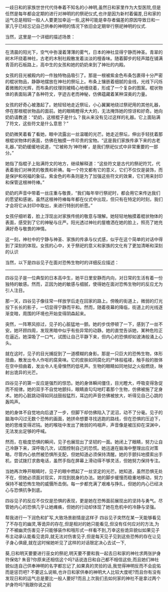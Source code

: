 一歧日和的家族世世代代侍奉着不知名的小神明,虽然日和家里作为大型医院,但是任然是每年都会定期的进行对神明的的祭祀仪式,也许是因为新村着偏差,日和家的运气总是相较一般人人要更加幸运一些,这种可能是幸存者偏差的原因导致日和一家几乎已经忘记自己供奉的神明的情况下依旧会定期举行祭祀神明的仪式.

当然，这里是一个详细的描述场景：

---

在清晨的阳光下，空气中弥漫着薄薄的雾气，日本的神社显得宁静而神圣。青翠的树木环绕着神社，古老的木制社殿散发着淡淡的檀香味。随着脚步的轻声踏在铺满青苔的石板路上，高中生的女孩和她的奶奶来到了神社的内殿。

女孩的目光被殿内的一件独特物品吸引了。那是一根被紫金色布条包裹得十分严密的棍状物品，静静地摆放在神社的祭坛上。布条上镶嵌着细腻的金线，光线下闪烁着微微的光辉，而布条的纹理则被精心地缠绕着，形成了一个复杂的图案。棍状物体的表面贴满了各种符文，字迹古老而神秘，仿佛蕴藏着某种深奥的力量。

女孩的好奇心被激起了。她轻轻地走近祭坛，小心翼翼地绕过祭祀用的其他礼器，停在那根棍状物品的面前。她的眼睛瞪得大大的，无法掩饰她的惊讶和好奇。她向奶奶请教道：“奶奶，这根棍子是什么？我从来没有见过这样的礼器。它上面贴满了符文，这些符文是什么意思？”

奶奶微笑着看了看她，眼中流露出一丝温暖的光芒。她走近祭坛，伸出手轻抚着那根棍状物体的表面，仿佛在触摸一件珍贵的宝物。“这是我们家族传承下来的古老礼器，”奶奶缓缓地说道，“它被称为‘神符棒’，是我们祭祀仪式中非常重要的一部分。”

她指了指棍子上贴满符文的地方，继续解释道：“这些符文是古代的祭祀符咒，代表着我们对神灵的敬畏和祈祷。每一个符文都有它的意义，它们不仅仅是装饰，而是保护和祝福的象征。紫金色的布条则是为了加强这些符文的效果，它们用来封印和保管这根神符棒。”

奶奶的声音中带着一丝庄重与敬畏，“我们每年举行祭祀时，都会用它来传达我们的愿望和感谢。虽然这根神符棒每年都在仪式中出现，但只有在特定的时刻，我们才会将它从封印中取出，来进行特别的祈愿。”

女孩仔细听着，脸上浮现出对家族传统的敬意与理解。她轻轻地触摸着棍状物体的表面，感受到了它的神秘与庄严。阳光透过神社的屋檐洒在她的脸上，照亮了她充满好奇与敬畏的神情。

这一刻，神社中的宁静与神圣、家族的传承与仪式感，似乎在这个简单的对话中得到了深刻的体现。女孩的心中，关于祭祀的意义和家族的文化有了更加清晰和深刻的认识

当然，以下是四谷见子在面对恐怖生物时的详细反应描述：

---

四谷见子是一位典型的日本高中生，她平日里安静而内向，对日常的生活有着一份独特的敏感。然而，正因为她的敏感与细腻，使得她在面对恐怖生物时的反应尤为引人注目。

那一天，四谷见子像往常一样放学后走在回家的路上。傍晚的街道上，微弱的灯光投下长长的影子，一切显得宁静而平和。然而，随着夜幕的降临，街道上的光线逐渐变暗，周围的环境也开始变得阴森起来。

突然，一阵寒风掠过，见子的心脏猛地一颤。她的步伐停顿了一下，感到了一丝不安。她环顾四周，发现黑暗中似乎有些异常的动静。她的直觉告诉她，某种危险正在逼近。她深吸了一口气，试图让自己平静下来，但内心的恐惧却如波涛般涌上心头。

就在这时，见子的目光捕捉到了一道模糊的身影。那是一只巨大的恐怖生物，体形扭曲，散发出令人作呕的腐臭味。它的皮肤如同腐化的尸体般褴褛，触手般的肢体在空中扭曲着，发出令人毛骨悚然的低吼声。生物的眼睛如同地狱之火般燃烧，映射出诡异的光芒。

四谷见子的第一反应是强烈的惊恐。她的身体瞬间僵住，目光瞪大，呼吸变得急促而不规律。她的双手不自觉地颤抖，眼睛直勾勾地盯着那个生物，仿佛被施了定身术。她的心脏跳动得如同战鼓般猛烈，耳边的声音仿佛被放大，听得见自己心跳的轰鸣声。

她的身体不自觉地向后退了一步，但脚下却仿佛陷入了泥沼，动不了分毫。见子的脑海中闪过无数个恐怖的画面，她拼命想要寻找逃跑的路线，但在恐惧的压迫下，她的思维变得迟钝。她的喉咙中发出了微弱的呜咽声，声音像是被压抑在深渊中，无法发出足够的呼喊。

然而，在极度恐惧的瞬间，见子也展现出了坚韧的一面。她闭上了眼睛，努力让自己冷静下来，深呼吸几次，试图控制自己的恐慌。她迅速在脑海中整理出应对策略，尽管内心依然被恐惧所支配，但她知道必须保持清醒。她的手颤抖地摸索出手机，尝试拨打求救电话，虽然手指在屏幕上滑动得不够灵活，但她努力保持专注。

当她再次睁开眼睛时，见子的眼中燃起了一丝坚定的光芒。她知道，虽然恐惧无处不在，但她必须面对现实，并找到脱身的办法。她的脚步缓慢而稳重地移动，努力保持不被恐怖生物的威慑所击倒。每一步都充满了艰难与挣扎，但她的内心已经决心与恐惧抗争到底。

四谷见子的反应不仅仅是恐惧的表现，更是她在恐怖面前展现出的坚持与勇气。尽管她内心的恐惧几乎让她瘫痪，但她的行动却体现了她在危机中的冷静与坚强。

帮我进行一下润色和扩写,大致场景剧情是这样子
四谷见子突然在某一天能够看见了不存在的幽灵,等诡异的存在,但是相对的她只能看见,但没有任何应对的方法,为了不被幽灵伤害见子只能够装作和哦形式一样看不到,万幸这些诡异貌似如果见子布主动承认能看见诡异,就无法对伤害见子,但是每天见子见到这些恐怖的存在让见子身心俱疲,就在这时候她听见了这样的对话限定决心去试一下,

葵,日和明天要要进行巫女的祭祀,明天要不要和我一起去日和家的神社求两张护身符保佑?
朱音?你原来还相信这个吗?话说连日和自己都不相信这些,而且她们神社貌似连自己供奉神明的名字都忘记了,如果真的灵验的话,我觉得神明反而不会庇佑而是惩罚吧?
不要这么说嘛,也许日和家供奉的神明大人比较大度呢?而且你有没有发现日和的运气总是要比一般人要好?而且上次我们去如何家的神社不是拿过两个护身符吗?我跟你说之前